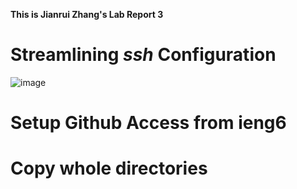 **This is Jianrui Zhang's Lab Report 3**

# Streamlining *ssh* Configuration

![image](https://user-images.githubusercontent.com/103210019/167568446-65e1ad43-cf6b-46ea-bf2d-589fc8b7bc66.png)

# Setup Github Access from ieng6

# Copy whole directories
